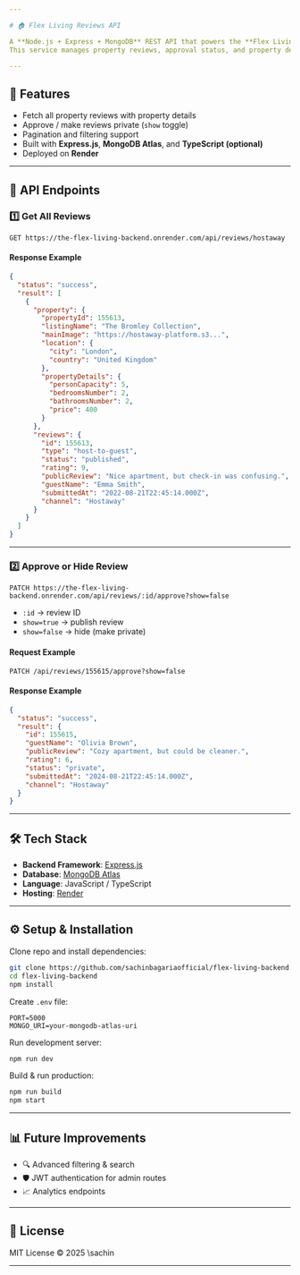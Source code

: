 ```yaml
---

# 🏠 Flex Living Reviews API

A **Node.js + Express + MongoDB** REST API that powers the **Flex Living Reviews Dashboard**.
This service manages property reviews, approval status, and property details fetched from **Hostaway**.

---
```


## 🚀 Features

* Fetch all property reviews with property details
* Approve / make reviews private (`show` toggle)
* Pagination and filtering support
* Built with **Express.js**, **MongoDB Atlas**, and **TypeScript (optional)**
* Deployed on **Render**

---

## 📡 API Endpoints

### **1️⃣ Get All Reviews**

```http
GET https://the-flex-living-backend.onrender.com/api/reviews/hostaway
```

#### Response Example

```json
{
  "status": "success",
  "result": [
    {
      "property": {
        "propertyId": 155613,
        "listingName": "The Bromley Collection",
        "mainImage": "https://hostaway-platform.s3...",
        "location": {
          "city": "London",
          "country": "United Kingdom"
        },
        "propertyDetails": {
          "personCapacity": 5,
          "bedroomsNumber": 2,
          "bathroomsNumber": 2,
          "price": 400
        }
      },
      "reviews": {
        "id": 155613,
        "type": "host-to-guest",
        "status": "published",
        "rating": 9,
        "publicReview": "Nice apartment, but check-in was confusing.",
        "guestName": "Emma Smith",
        "submittedAt": "2022-08-21T22:45:14.000Z",
        "channel": "Hostaway"
      }
    }
  ]
}
```

---

### **2️⃣ Approve or Hide Review**

```http
PATCH https://the-flex-living-backend.onrender.com/api/reviews/:id/approve?show=false
```

* `:id` → review ID
* `show=true` → publish review
* `show=false` → hide (make private)

#### Request Example

```http
PATCH /api/reviews/155615/approve?show=false
```

#### Response Example

```json
{
  "status": "success",
  "result": {
    "id": 155615,
    "guestName": "Olivia Brown",
    "publicReview": "Cozy apartment, but could be cleaner.",
    "rating": 6,
    "status": "private",
    "submittedAt": "2024-08-21T22:45:14.000Z",
    "channel": "Hostaway"
  }
}
```

---

## 🛠️ Tech Stack

* **Backend Framework**: [Express.js](https://expressjs.com/)
* **Database**: [MongoDB Atlas](https://www.mongodb.com/atlas)
* **Language**: JavaScript / TypeScript
* **Hosting**: [Render](https://render.com/)

---

## ⚙️ Setup & Installation

Clone repo and install dependencies:

```bash
git clone https://github.com/sachinbagariaofficial/flex-living-backend.git
cd flex-living-backend
npm install
```

Create `.env` file:

```env
PORT=5000
MONGO_URI=your-mongodb-atlas-uri
```

Run development server:

```bash
npm run dev
```

Build & run production:

```bash
npm run build
npm start
```

---


## 📊 Future Improvements

* 🔍 Advanced filtering & search
* 🛡️ JWT authentication for admin routes
* 📈 Analytics endpoints

---

## 📜 License

MIT License © 2025 \sachin

---
